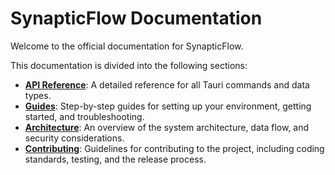 # SynapticFlow Documentation

Welcome to the official documentation for SynapticFlow.

This documentation is divided into the following sections:

-   **[API Reference](./api/tauri-commands.md)**: A detailed reference for all Tauri commands and data types.
-   **[Guides](./guides/getting-started.md)**: Step-by-step guides for setting up your environment, getting started, and troubleshooting.
-   **[Architecture](./architecture/overview.md)**: An overview of the system architecture, data flow, and security considerations.
-   **[Contributing](./contributing/coding-standards.md)**: Guidelines for contributing to the project, including coding standards, testing, and the release process.
